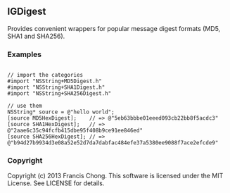 ## IGDigest

Provides convenient wrappers for popular message digest formats (MD5, SHA1 and SHA256).

### Examples

```

// import the categories
#import "NSString+MD5Digest.h"
#import "NSString+SHA1Digest.h"
#import "NSString+SHA256Digest.h"

// use them
NSString* source = @"hello world";
[source MD5HexDigest];    // => @"5eb63bbbe01eeed093cb22bb8f5acdc3"
[source SHA1HexDigest];   // => @"2aae6c35c94fcfb415dbe95f408b9ce91ee846ed"
[source SHA256HexDigest]; // => @"b94d27b9934d3e08a52e52d7da7dabfac484efe37a5380ee9088f7ace2efcde9"

```

### Copyright

Copyright (c) 2013 Francis Chong. This software is licensed under the MIT License. See LICENSE for details.